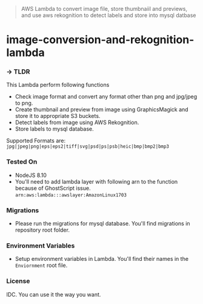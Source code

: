 > AWS Lambda to convert image file, store thumbnaiil and previews, and use aws rekognition to detect labels and store into mysql datbase

# image-conversion-and-rekognition-lambda

### → TLDR
This Lambda perform following functions
- Check image format and convert any format other than png and jpg/jpeg to png.
- Create thumbnail and preview from image using GraphicsMagick and store it to appropriate S3 buckets.
- Detect labels from image using AWS Rekognition.
- Store labels to mysql database.

Supported Formats are:
```jpg|jpeg|png|eps|eps2|tiff|svg|psd|ps|psb|heic|bmp|bmp2|bmp3```

### Tested On
- NodeJS 8.10
- You'll need to add lambda layer with following arn to the function because of GhostScript issue.
```arn:aws:lambda:::awslayer:AmazonLinux1703```

### Migrations
- Please run the migrations for mysql database. You'll find migrations in repository root folder.

### Environment Variables
- Setup environment variables in Lambda. You'll find their names in the ```Enviornment``` root file.

### License
IDC. You can use it the way you want. 
